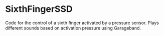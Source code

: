 # SixthFingerSSD
Code for the control of a sixth finger activated by a pressure sensor. Plays different sounds based on activation pressure using Garageband.
